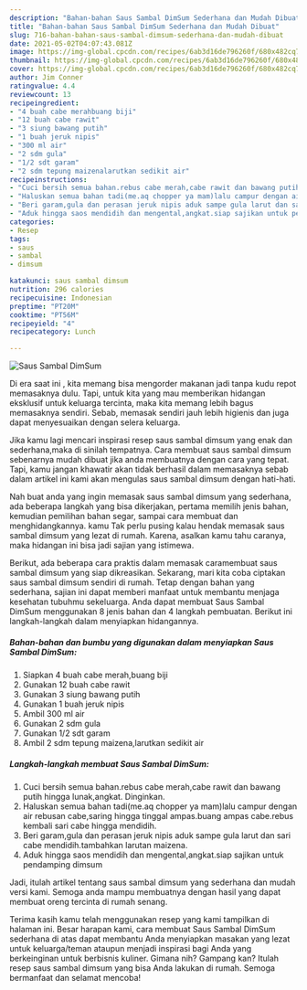 ```yaml
---
description: "Bahan-bahan Saus Sambal DimSum Sederhana dan Mudah Dibuat"
title: "Bahan-bahan Saus Sambal DimSum Sederhana dan Mudah Dibuat"
slug: 716-bahan-bahan-saus-sambal-dimsum-sederhana-dan-mudah-dibuat
date: 2021-05-02T04:07:43.081Z
image: https://img-global.cpcdn.com/recipes/6ab3d16de796260f/680x482cq70/saus-sambal-dimsum-foto-resep-utama.jpg
thumbnail: https://img-global.cpcdn.com/recipes/6ab3d16de796260f/680x482cq70/saus-sambal-dimsum-foto-resep-utama.jpg
cover: https://img-global.cpcdn.com/recipes/6ab3d16de796260f/680x482cq70/saus-sambal-dimsum-foto-resep-utama.jpg
author: Jim Conner
ratingvalue: 4.4
reviewcount: 13
recipeingredient:
- "4 buah cabe merahbuang biji"
- "12 buah cabe rawit"
- "3 siung bawang putih"
- "1 buah jeruk nipis"
- "300 ml air"
- "2 sdm gula"
- "1/2 sdt garam"
- "2 sdm tepung maizenalarutkan sedikit air"
recipeinstructions:
- "Cuci bersih semua bahan.rebus cabe merah,cabe rawit dan bawang putih hingga lunak,angkat. Dinginkan."
- "Haluskan semua bahan tadi(me.aq chopper ya mam)lalu campur dengan air rebusan cabe,saring hingga tinggal ampas.buang ampas cabe.rebus kembali sari cabe hingga mendidih."
- "Beri garam,gula dan perasan jeruk nipis aduk sampe gula larut dan sari cabe mendidih.tambahkan larutan maizena."
- "Aduk hingga saos mendidih dan mengental,angkat.siap sajikan untuk pendamping dimsum"
categories:
- Resep
tags:
- saus
- sambal
- dimsum

katakunci: saus sambal dimsum 
nutrition: 296 calories
recipecuisine: Indonesian
preptime: "PT20M"
cooktime: "PT56M"
recipeyield: "4"
recipecategory: Lunch

---
```



![Saus Sambal DimSum](https://img-global.cpcdn.com/recipes/6ab3d16de796260f/680x482cq70/saus-sambal-dimsum-foto-resep-utama.jpg)

Di era  saat ini , kita memang bisa mengorder makanan jadi tanpa kudu repot memasaknya dulu. Tapi, untuk kita yang mau memberikan hidangan eksklusif untuk keluarga tercinta, maka kita memang lebih bagus memasaknya sendiri. Sebab, memasak sendiri jauh lebih higienis dan juga dapat menyesuaikan dengan selera keluarga.

Jika kamu lagi mencari inspirasi resep saus sambal dimsum yang enak dan sederhana,maka di sinilah tempatnya. Cara membuat saus sambal dimsum  sebenarnya mudah dibuat jika anda membuatnya dengan cara yang tepat. Tapi, kamu jangan khawatir akan tidak berhasil dalam memasaknya 
sebab dalam artikel ini kami akan mengulas saus sambal dimsum dengan hati-hati.  



Nah buat anda yang ingin memasak saus sambal dimsum yang sederhana, ada beberapa langkah yang bisa dikerjakan, pertama memilih jenis bahan, kemudian pemilihan bahan segar, sampai cara membuat dan menghidangkannya. kamu Tak perlu pusing kalau hendak memasak saus sambal dimsum yang lezat di rumah. Karena, asalkan kamu  tahu caranya, maka hidangan ini bisa jadi sajian yang istimewa.

Berikut, ada beberapa cara praktis  dalam memasak caramembuat saus sambal dimsum yang siap dikreasikan. Sekarang, mari kita coba ciptakan saus sambal dimsum sendiri di rumah. Tetap dengan bahan yang sederhana, sajian ini dapat memberi manfaat untuk membantu menjaga kesehatan tubuhmu sekeluarga. Anda dapat membuat Saus Sambal DimSum menggunakan 8 jenis bahan dan 4 langkah pembuatan. Berikut ini langkah-langkah dalam menyiapkan hidangannya.

<!--inarticleads1-->

##### Bahan-bahan dan bumbu yang digunakan dalam menyiapkan Saus Sambal DimSum:

1. Siapkan 4 buah cabe merah,buang biji
1. Gunakan 12 buah cabe rawit
1. Gunakan 3 siung bawang putih
1. Gunakan 1 buah jeruk nipis
1. Ambil 300 ml air
1. Gunakan 2 sdm gula
1. Gunakan 1/2 sdt garam
1. Ambil 2 sdm tepung maizena,larutkan sedikit air




<!--inarticleads2-->

##### Langkah-langkah membuat Saus Sambal DimSum:

1. Cuci bersih semua bahan.rebus cabe merah,cabe rawit dan bawang putih hingga lunak,angkat. Dinginkan.
1. Haluskan semua bahan tadi(me.aq chopper ya mam)lalu campur dengan air rebusan cabe,saring hingga tinggal ampas.buang ampas cabe.rebus kembali sari cabe hingga mendidih.
1. Beri garam,gula dan perasan jeruk nipis aduk sampe gula larut dan sari cabe mendidih.tambahkan larutan maizena.
1. Aduk hingga saos mendidih dan mengental,angkat.siap sajikan untuk pendamping dimsum




Jadi, itulah artikel tentang  saus sambal dimsum  yang sederhana dan mudah versi kami. Semoga anda mampu membuatnya dengan hasil yang dapat membuat oreng tercinta di rumah senang. 

Terima kasih kamu telah menggunakan resep yang kami tampilkan di halaman ini. Besar harapan kami, cara membuat  Saus Sambal DimSum sederhana di atas dapat membantu Anda menyiapkan masakan yang lezat untuk keluarga/teman ataupun menjadi inspirasi bagi Anda yang berkeinginan untuk berbisnis kuliner. Gimana nih? Gampang kan? Itulah resep saus sambal dimsum yang bisa Anda lakukan di rumah. Semoga bermanfaat dan selamat mencoba!

